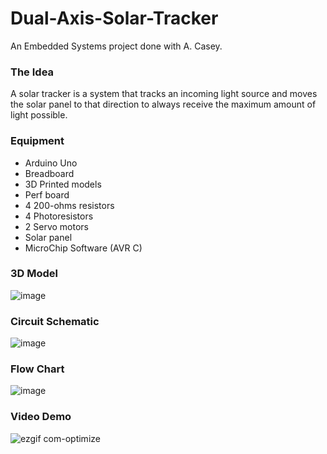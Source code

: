 # Dual-Axis-Solar-Tracker
An Embedded Systems project done with A. Casey.

### The Idea
A solar tracker is a system that tracks an incoming light source and moves the solar panel to that direction to always receive the maximum amount of light possible.

### Equipment
* Arduino Uno
* Breadboard
* 3D Printed models
* Perf board
* 4 200-ohms resistors
* 4 Photoresistors
* 2 Servo motors
* Solar panel
* MicroChip Software (AVR C)

### 3D Model 

![image](https://github.com/Pedro-Seixas/Dual-Axis-Solar-Tracker/assets/31096534/3dfeb8ed-b47c-424c-a4b1-595bf164eeab)

### Circuit Schematic

![image](https://github.com/Pedro-Seixas/Dual-Axis-Solar-Tracker/assets/31096534/68f26186-9c1d-46b5-98f1-1acc2ab46064)

### Flow Chart

![image](https://github.com/Pedro-Seixas/Dual-Axis-Solar-Tracker/assets/31096534/3796cef5-7ecf-44bb-99cd-cd16eaa96e1f)

### Video Demo

![ezgif com-optimize](https://github.com/Pedro-Seixas/Dual-Axis-Solar-Tracker/assets/31096534/2f607101-47b9-40da-873e-a600d89b252d)


